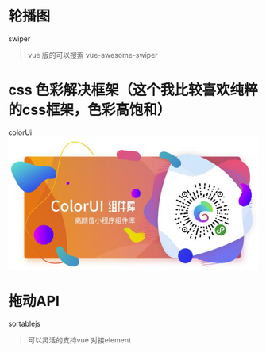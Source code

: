 # 轮播图
swiper
>vue 版的可以搜索  vue-awesome-swiper

# css 色彩解决框架（这个我比较喜欢纯粹的css框架，色彩高饱和）
colorUi		
![](常用插件_files/1.jpg)
# 拖动API
sortablejs
> 可以灵活的支持vue 对接element